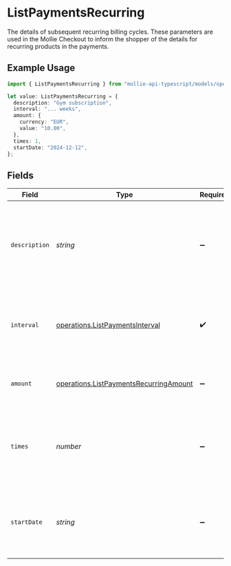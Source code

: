 # ListPaymentsRecurring

The details of subsequent recurring billing cycles. These parameters are used in the Mollie Checkout
to inform the shopper of the details for recurring products in the payments.

## Example Usage

```typescript
import { ListPaymentsRecurring } from "mollie-api-typescript/models/operations";

let value: ListPaymentsRecurring = {
  description: "Gym subscription",
  interval: "... weeks",
  amount: {
    currency: "EUR",
    value: "10.00",
  },
  times: 1,
  startDate: "2024-12-12",
};
```

## Fields

| Field                                                                                               | Type                                                                                                | Required                                                                                            | Description                                                                                         | Example                                                                                             |
| --------------------------------------------------------------------------------------------------- | --------------------------------------------------------------------------------------------------- | --------------------------------------------------------------------------------------------------- | --------------------------------------------------------------------------------------------------- | --------------------------------------------------------------------------------------------------- |
| `description`                                                                                       | *string*                                                                                            | :heavy_minus_sign:                                                                                  | A description of the recurring item. If not present, the main description of the item will be used. | Gym subscription                                                                                    |
| `interval`                                                                                          | [operations.ListPaymentsInterval](../../models/operations/listpaymentsinterval.md)                  | :heavy_check_mark:                                                                                  | Cadence unit of the recurring item. For example: `12 months`, `52 weeks` or `365 days`.             | 12 months                                                                                           |
| `amount`                                                                                            | [operations.ListPaymentsRecurringAmount](../../models/operations/listpaymentsrecurringamount.md)    | :heavy_minus_sign:                                                                                  | Total amount and currency of the recurring item.                                                    |                                                                                                     |
| `times`                                                                                             | *number*                                                                                            | :heavy_minus_sign:                                                                                  | Total number of charges for the subscription to complete. Leave empty for ongoing subscription.     | 1                                                                                                   |
| `startDate`                                                                                         | *string*                                                                                            | :heavy_minus_sign:                                                                                  | The start date of the subscription if it does not start right away (format `YYYY-MM-DD`)            | 2024-12-12                                                                                          |